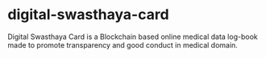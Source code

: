 # digital-swasthaya-card
Digital Swasthaya Card is a Blockchain based online medical data log-book made to promote transparency and good conduct in medical domain.
